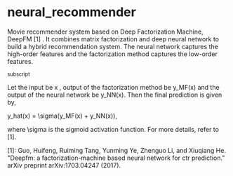 # neural_recommender
Movie recommender system based on Deep Factorization Machine, DeepFM [1] . It combines matrix factorization and deep neural network to build a hybrid recommendation system. The neural network captures the high-order features and the factorization method captures the low-order features. 

<sub>subscript</sub>

Let the input be x , output of the factorization method be y_MF(x) and the output of the neural network be y_NN(x). Then the final prediction is given by,

y_hat(x) = \sigma(y_MF(x) + y_NN(x)), 

where \sigma is the sigmoid activation function. For more details, refer to [1].





[1]: Guo, Huifeng, Ruiming Tang, Yunming Ye, Zhenguo Li, and Xiuqiang He. "Deepfm: a factorization-machine based neural network for ctr prediction." arXiv preprint arXiv:1703.04247 (2017).
